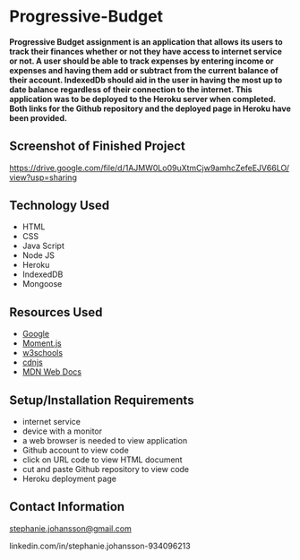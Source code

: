 # Progressive-Budget

#### Progressive Budget assignment is an application that allows its users to track their finances whether or not they have access to internet service or not. A user should be able to track expenses by entering income or expenses and having them add or subtract from the current balance of their account. IndexedDb should aid in the user in having the most up to date balance regardless of their connection to the internet. This application was to be deployed to the Heroku server when completed. Both links for the Github repository and the deployed page in Heroku have been provided.


## Screenshot of Finished Project
https://drive.google.com/file/d/1AJMW0Lo09uXtmCjw9amhcZefeEJV66LO/view?usp=sharing


## Technology Used

- HTML
- CSS
- Java Script
- Node JS
- Heroku
- IndexedDB
- Mongoose

## Resources Used

- [Google](https://google.com)
- [Moment.js](https://momentjs.com)
- [w3schools](https://w3schools.com)
- [cdnjs](https://cdnjs.com)
- [MDN Web Docs](https://developer.mozilla.org)

## Setup/Installation Requirements

- internet service
- device with a monitor
- a web browser is needed to view application
- Github account to view code
- click on URL code to view HTML document
- cut and paste Github repository to view code
- Heroku deployment page

## Contact Information

stephanie.johansson@gmail.com

linkedin.com/in/stephanie.johansson-934096213
